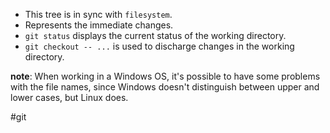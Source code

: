 * This tree is in sync with `filesystem`.
* Represents the immediate changes.
* `git status` displays the current status of the working directory.
* `git checkout -- ...` is used to discharge changes in the working directory.

**note**: When working in a Windows OS, it's possible to have some problems with the file names, since Windows doesn't distinguish between upper and lower cases, but Linux does.

#git